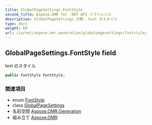 ```yaml
---
title: GlobalPageSettings.FontStyle
second_title: Aspose.OMR for .NET API リファレンス
description: GlobalPageSettings 分野. text のスタイル
type: docs
weight: 60
url: /ja/net/aspose.omr.generation/globalpagesettings/fontstyle/
---
```

## GlobalPageSettings.FontStyle field

text のスタイル

```csharp
public FontStyle FontStyle;
```

### 関連項目

* enum [FontStyle](../../fontstyle/)
* class [GlobalPageSettings](../)
* 名前空間 [Aspose.OMR.Generation](../../globalpagesettings/)
* 組み立て [Aspose.OMR](../../../)



